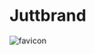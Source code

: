 # Juttbrand

![favicon](https://user-images.githubusercontent.com/82651621/157946803-1bc9766f-56e2-4e01-a874-e9989d461e8d.png)
